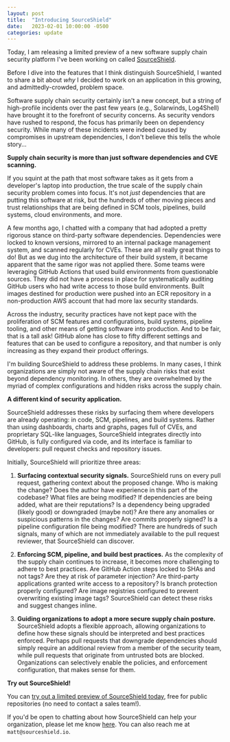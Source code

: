 ```yaml
---
layout: post
title:  "Introducing SourceShield"
date:   2023-02-01 10:00:00 -0500
categories: update
---
```


Today, I am releasing a limited preview of a new software supply chain security platform I've been working on called [SourceShield](https://sourceshield.io).

Before I dive into the features that I think distinguish SourceShield, I wanted to share a bit about _why_ I decided to work on an application in this growing, and admittedly-crowded, problem space.

Software supply chain security certainly isn't a new concept, but a string of high-profile incidents over the past few years (e.g., Solarwinds, Log4Shell) have brought it to the forefront of security concerns. As security vendors have rushed to respond, the focus has primarily been on dependency security. While many of these incidents were indeed caused by compromises in upstream dependencies, I don't believe this tells the whole story...

**Supply chain security is more than just software dependencies and CVE scanning.**

If you squint at the path that most software takes as it gets from a developer's laptop into production, the true scale of the supply chain security problem comes into focus. It's not _just_ dependencies that are putting this software at risk, but the hundreds of other moving pieces and trust relationships that are being defined in SCM tools, pipelines, build systems, cloud environments, and more.

A few months ago, I chatted with a company that had adopted a pretty rigorous stance on third-party software dependencies. Dependencies were locked to known versions, mirrored to an internal package management system, and scanned regularly for CVEs. These are all really great things to do! But as we dug into the architecture of their build system, it became apparent that the same rigor was not applied there. Some teams were leveraging GitHub Actions that used build environments from questionable sources. They did not have a process in place for systematically auditing GitHub users who had write access to those build environments. Built images destined for production were pushed into an ECR repository in a non-production AWS account that had more lax security standards.

Across the industry, security practices have not kept pace with the proliferation of SCM features and configurations, build systems, pipeline tooling, and other means of getting software into production. And to be fair, that is a tall ask! GitHub alone has close to fifty different settings and features that can be used to configure a repository, and that number is only increasing as they expand their product offerings.

I'm building SourceShield to address these problems. In many cases, I think organizations are simply not aware of the supply chain risks that exist beyond dependency monitoring. In others, they are overwhelmed by the myriad of complex configurations and hidden risks across the supply chain.

**A different kind of security application.**

SourceShield addresses these risks by surfacing them where developers are already operating: in code, SCM, pipelines, and build systems. Rather than using dashboards, charts and graphs, pages full of CVEs, and proprietary SQL-like languages, SourceShield integrates directly into GitHub, is fully configured via code, and its interface is familiar to developers: pull request checks and repository issues.

Initially, SourceShield will prioritize three areas:

1. **Surfacing contextual security signals.** SourceShield runs on every pull request, gathering context about the proposed change. Who is making the change? Does the author have experience in this part of the codebase? What files are being modified? If dependencies are being added, what are their reputations? Is a dependency being upgraded (likely good) or downgraded (maybe not)? Are there any anomalies or suspicious patterns in the changes? Are commits properly signed? Is a pipeline configuration file being modified? There are hundreds of such signals, many of which are not immediately available to the pull request reviewer, that SourceShield can discover.

2. **Enforcing SCM, pipeline, and build best practices.** As the complexity of the supply chain continues to increase, it becomes more challenging to adhere to best practices. Are GitHub Action steps locked to SHAs and not tags? Are they at risk of parameter injection? Are third-party applications granted write access to a repository? Is branch protection properly configured? Are image registries configured to prevent overwriting existing image tags? SourceShield can detect these risks and suggest changes inline.

3. **Guiding organizations to adopt a more secure supply chain posture.** SourceShield adopts a flexible approach, allowing organizations to define how these signals should be interpreted and best practices enforced. Perhaps pull requests that downgrade dependencies should simply require an additional review from a member of the security team, while pull requests that originate from untrusted bots are blocked. Organizations can selectively enable the policies, and enforcement configuration, that makes sense for them.

**Try out SourceShield!**

You can [try out a limited preview of SourceShield today](https://docs.sourceshield.io/getting_started.html), free for public repositories (no need to contact a sales team!).

If you'd be open to chatting about how SourceShield can help your organization, please let me know [here](https://docs.google.com/forms/d/e/1FAIpQLSeHOxckS_aCSu5rzsYHVTrEEjInfNcTAngzZF2BwDAozb7RpQ/viewform). You can also reach me at `matt@sourceshield.io`.